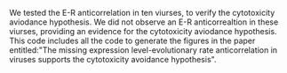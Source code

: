 We tested the E-R anticorrelation in ten viurses, to verify the cytotoxicity aviodance hypothesis. We did not observe an E-R anticorrealtion in these viurses, providing an evidence for the cytotoxicity aviodance hypothesis. 
This code includes all the code to generate the figures in the paper entitled:"The missing expression level-evolutionary rate anticorrelation in viruses supports the cytotoxicity avoidance hypothesis".
